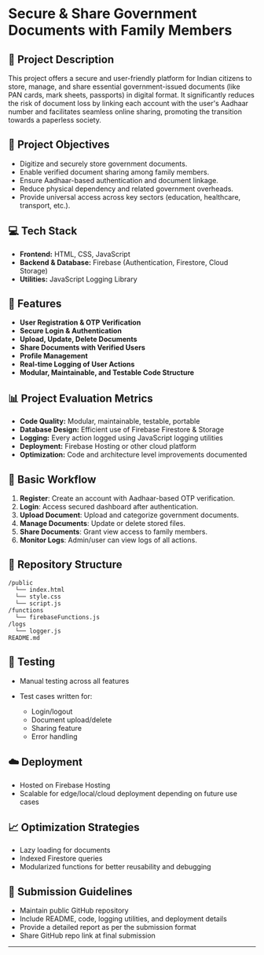 
# Secure & Share Government Documents with Family Members

## 📝 Project Description

This project offers a secure and user-friendly platform for Indian citizens to store, manage, and share essential government-issued documents (like PAN cards, mark sheets, passports) in digital format. It significantly reduces the risk of document loss by linking each account with the user's Aadhaar number and facilitates seamless online sharing, promoting the transition towards a paperless society.

## 🎯 Project Objectives

* Digitize and securely store government documents.
* Enable verified document sharing among family members.
* Ensure Aadhaar-based authentication and document linkage.
* Reduce physical dependency and related government overheads.
* Provide universal access across key sectors (education, healthcare, transport, etc.).

## 💻 Tech Stack

* **Frontend:** HTML, CSS, JavaScript
* **Backend & Database:** Firebase (Authentication, Firestore, Cloud Storage)
* **Utilities:** JavaScript Logging Library

## 🚀 Features

* **User Registration & OTP Verification**
* **Secure Login & Authentication**
* **Upload, Update, Delete Documents**
* **Share Documents with Verified Users**
* **Profile Management**
* **Real-time Logging of User Actions**
* **Modular, Maintainable, and Testable Code Structure**

## 📊 Project Evaluation Metrics

* **Code Quality:** Modular, maintainable, testable, portable
* **Database Design:** Efficient use of Firebase Firestore & Storage
* **Logging:** Every action logged using JavaScript logging utilities
* **Deployment:** Firebase Hosting or other cloud platform
* **Optimization:** Code and architecture level improvements documented

## 🔄 Basic Workflow

1. **Register**: Create an account with Aadhaar-based OTP verification.
2. **Login**: Access secured dashboard after authentication.
3. **Upload Document**: Upload and categorize government documents.
4. **Manage Documents**: Update or delete stored files.
5. **Share Documents**: Grant view access to family members.
6. **Monitor Logs**: Admin/user can view logs of all actions.

## 📁 Repository Structure

```
/public
  └── index.html
  └── style.css
  └── script.js
/functions
  └── firebaseFunctions.js
/logs
  └── logger.js
README.md
```

## 🧪 Testing

* Manual testing across all features
* Test cases written for:

  * Login/logout
  * Document upload/delete
  * Sharing feature
  * Error handling

## ☁️ Deployment

* Hosted on Firebase Hosting
* Scalable for edge/local/cloud deployment depending on future use cases

## 📈 Optimization Strategies

* Lazy loading for documents
* Indexed Firestore queries
* Modularized functions for better reusability and debugging

## 📌 Submission Guidelines

* Maintain public GitHub repository
* Include README, code, logging utilities, and deployment details
* Provide a detailed report as per the submission format
* Share GitHub repo link at final submission

---

